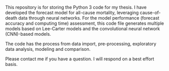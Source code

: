 This repository is for storing the Python 3 code for my thesis. I have developed the forecast model for all-cause mortality, leveraging cause-of-death data through neural networks. For the model performance (forecast accuracy and computing time) assessment, this code file generates multiple models based on Lee-Carter models and the convolutional neural network (CNN)-based models.

The code has the process from data import, pre-processing, exploratory data analysis, modeling and comparison.

Please contact me if you have a question. I will respond on a best effort basis.
